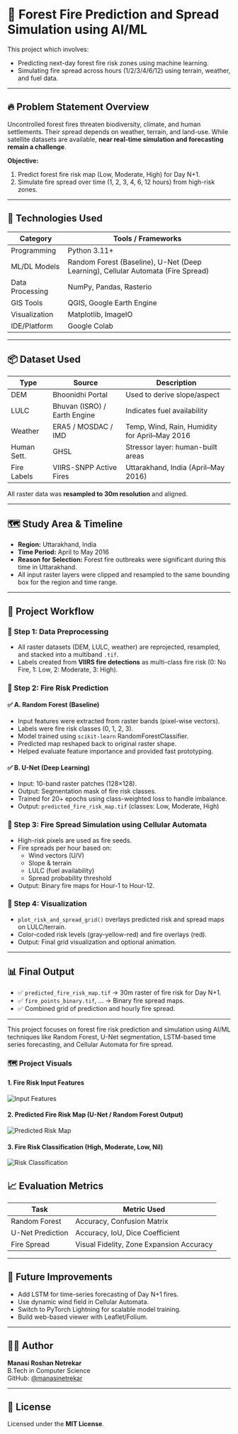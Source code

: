 # 🌲 Forest Fire Prediction and Spread Simulation using AI/ML 

This project which involves:
- Predicting next-day forest fire risk zones using machine learning.
- Simulating fire spread across hours (1/2/3/4/6/12) using terrain, weather, and fuel data.

---

## 🔥 Problem Statement Overview

Uncontrolled forest fires threaten biodiversity, climate, and human settlements. Their spread depends on weather, terrain, and land-use. While satellite datasets are available, **near real-time simulation and forecasting remain a challenge**.

**Objective:**
1. Predict forest fire risk map (Low, Moderate, High) for Day N+1.
2. Simulate fire spread over time (1, 2, 3, 4, 6, 12 hours) from high-risk zones.

---

## 🧠 Technologies Used

| Category         | Tools / Frameworks |
|------------------|--------------------|
| Programming      | Python 3.11+       |
| ML/DL Models     | Random Forest (Baseline), U-Net (Deep Learning), Cellular Automata (Fire Spread) |
| Data Processing  | NumPy, Pandas, Rasterio |
| GIS Tools        | QGIS, Google Earth Engine |
| Visualization    | Matplotlib, ImageIO |
| IDE/Platform     | Google Colab       |

---

## 📦 Dataset Used

| Type          | Source                          | Description                          |
|---------------|----------------------------------|--------------------------------------|
| DEM           | Bhoonidhi Portal                | Used to derive slope/aspect          |
| LULC          | Bhuvan (ISRO) / Earth Engine    | Indicates fuel availability          |
| Weather       | ERA5 / MOSDAC / IMD             | Temp, Wind, Rain, Humidity for April–May 2016 |
| Human Sett.   | GHSL                            | Stressor layer: human-built areas    |
| Fire Labels   | VIIRS-SNPP Active Fires         | Uttarakhand, India (April–May 2016)  |


All raster data was **resampled to 30m resolution** and aligned.

---

## 🗺️ Study Area & Timeline

- **Region:** Uttarakhand, India  
- **Time Period:** April to May 2016  
- **Reason for Selection:** Forest fire outbreaks were significant during this time in Uttarakhand.  
- All input raster layers were clipped and resampled to the same bounding box for the region and time range.

---

## 🔧 Project Workflow

### 🔹 Step 1: Data Preprocessing
- All raster datasets (DEM, LULC, weather) are reprojected, resampled, and stacked into a multiband `.tif`.
- Labels created from **VIIRS fire detections** as multi-class fire risk (0: No Fire, 1: Low, 2: Moderate, 3: High).

### 🔹 Step 2: Fire Risk Prediction

#### ✅ A. Random Forest (Baseline)
- Input features were extracted from raster bands (pixel-wise vectors).
- Labels were fire risk classes (0, 1, 2, 3).
- Model trained using `scikit-learn` RandomForestClassifier.
- Predicted map reshaped back to original raster shape.
- Helped evaluate feature importance and provided fast prototyping.

#### ✅ B. U-Net (Deep Learning)
- Input: 10-band raster patches (128×128).
- Output: Segmentation mask of fire risk classes.
- Trained for 20+ epochs using class-weighted loss to handle imbalance.
- Output: `predicted_fire_risk_map.tif` (classes: Low, Moderate, High)

### 🔹 Step 3: Fire Spread Simulation using Cellular Automata
- High-risk pixels are used as fire seeds.
- Fire spreads per hour based on:
  - Wind vectors (U/V)
  - Slope & terrain
  - LULC (fuel availability)
  - Spread probability threshold
- Output: Binary fire maps for Hour-1 to Hour-12.

### 🔹 Step 4: Visualization
- `plot_risk_and_spread_grid()` overlays predicted risk and spread maps on LULC/terrain.
- Color-coded risk levels (gray-yellow-red) and fire overlays (red).
- Output: Final grid visualization and optional animation.

---

## 📊 Final Output

- ✅ `predicted_fire_risk_map.tif` → 30m raster of fire risk for Day N+1.
- ✅ `fire_points_binary.tif`, ... → Binary fire spread maps.
- ✅ Combined grid of prediction and hourly fire spread.

---

This project focuses on forest fire risk prediction and simulation using AI/ML techniques like Random Forest, U-Net segmentation, LSTM-based time series forecasting, and Cellular Automata for fire spread.

### 🗺️ Project Visuals

#### 1. Fire Risk Input Features
![Input Features](https://github.com/ManasiRN/forest-fire-simulation-ai/blob/main/image2.jpg?raw=true)

#### 2. Predicted Fire Risk Map (U-Net / Random Forest Output)
![Predicted Risk Map](https://github.com/ManasiRN/forest-fire-simulation-ai/blob/main/image1.jpg?raw=true)

#### 3. Fire Risk Classification (High, Moderate, Low, Nil)
![Risk Classification](https://github.com/ManasiRN/forest-fire-simulation-ai/blob/main/image3.jpg?raw=true)


## 📈 Evaluation Metrics

| Task              | Metric Used         |
|-------------------|---------------------|
| Random Forest     | Accuracy, Confusion Matrix |
| U-Net Prediction  | Accuracy, IoU, Dice Coefficient |
| Fire Spread       | Visual Fidelity, Zone Expansion Accuracy |

---

## 🧪 Future Improvements

- Add LSTM for time-series forecasting of Day N+1 fires.
- Use dynamic wind field in Cellular Automata.
- Switch to PyTorch Lightning for scalable model training.
- Build web-based viewer with Leaflet/Folium.


---

## 🧑‍💻 Author

**Manasi Roshan Netrekar**  
B.Tech in Computer Science  
GitHub: [@manasinetrekar](https://github.com/manasinetrekar)  


---

## 📄 License

Licensed under the **MIT License**.


